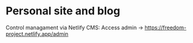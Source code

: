 # Personal site and blog 

Control managament via Netlify CMS:
Access admin -> https://freedom-project.netlify.app/admin

